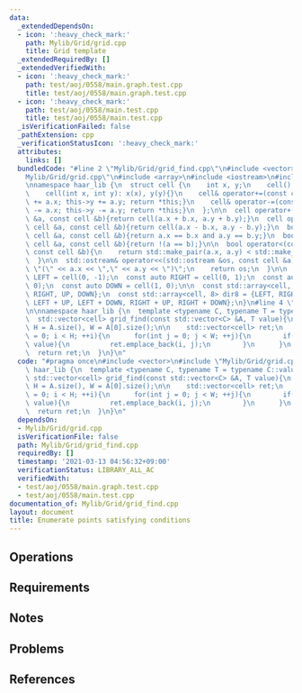 ```yaml
---
data:
  _extendedDependsOn:
  - icon: ':heavy_check_mark:'
    path: Mylib/Grid/grid.cpp
    title: Grid template
  _extendedRequiredBy: []
  _extendedVerifiedWith:
  - icon: ':heavy_check_mark:'
    path: test/aoj/0558/main.graph.test.cpp
    title: test/aoj/0558/main.graph.test.cpp
  - icon: ':heavy_check_mark:'
    path: test/aoj/0558/main.test.cpp
    title: test/aoj/0558/main.test.cpp
  _isVerificationFailed: false
  _pathExtension: cpp
  _verificationStatusIcon: ':heavy_check_mark:'
  attributes:
    links: []
  bundledCode: "#line 2 \"Mylib/Grid/grid_find.cpp\"\n#include <vector>\n#line 2 \"\
    Mylib/Grid/grid.cpp\"\n#include <array>\n#include <iostream>\n#include <utility>\n\
    \nnamespace haar_lib {\n  struct cell {\n    int x, y;\n    cell(): x(0), y(0){}\n\
    \    cell(int x, int y): x(x), y(y){}\n    cell& operator+=(const cell &a){this->x\
    \ += a.x; this->y += a.y; return *this;}\n    cell& operator-=(const cell &a){this->x\
    \ -= a.x; this->y -= a.y; return *this;}\n  };\n\n  cell operator+(const cell\
    \ &a, const cell &b){return cell(a.x + b.x, a.y + b.y);}\n  cell operator-(const\
    \ cell &a, const cell &b){return cell(a.x - b.x, a.y - b.y);}\n  bool operator==(const\
    \ cell &a, const cell &b){return a.x == b.x and a.y == b.y;}\n  bool operator!=(const\
    \ cell &a, const cell &b){return !(a == b);}\n\n  bool operator<(const cell &a,\
    \ const cell &b){\n    return std::make_pair(a.x, a.y) < std::make_pair(b.x, b.y);\n\
    \  }\n\n  std::ostream& operator<<(std::ostream &os, const cell &a){\n    os <<\
    \ \"(\" << a.x << \",\" << a.y << \")\";\n    return os;\n  }\n\n  const auto\
    \ LEFT = cell(0, -1);\n  const auto RIGHT = cell(0, 1);\n  const auto UP = cell(-1,\
    \ 0);\n  const auto DOWN = cell(1, 0);\n\n  const std::array<cell, 4> dir4 = {LEFT,\
    \ RIGHT, UP, DOWN};\n  const std::array<cell, 8> dir8 = {LEFT, RIGHT, UP, DOWN,\
    \ LEFT + UP, LEFT + DOWN, RIGHT + UP, RIGHT + DOWN};\n}\n#line 4 \"Mylib/Grid/grid_find.cpp\"\
    \n\nnamespace haar_lib {\n  template <typename C, typename T = typename C::value_type>\n\
    \  std::vector<cell> grid_find(const std::vector<C> &A, T value){\n    const int\
    \ H = A.size(), W = A[0].size();\n\n    std::vector<cell> ret;\n    for(int i\
    \ = 0; i < H; ++i){\n      for(int j = 0; j < W; ++j){\n        if(A[i][j] ==\
    \ value){\n          ret.emplace_back(i, j);\n        }\n      }\n    }\n\n  \
    \  return ret;\n  }\n}\n"
  code: "#pragma once\n#include <vector>\n#include \"Mylib/Grid/grid.cpp\"\n\nnamespace\
    \ haar_lib {\n  template <typename C, typename T = typename C::value_type>\n \
    \ std::vector<cell> grid_find(const std::vector<C> &A, T value){\n    const int\
    \ H = A.size(), W = A[0].size();\n\n    std::vector<cell> ret;\n    for(int i\
    \ = 0; i < H; ++i){\n      for(int j = 0; j < W; ++j){\n        if(A[i][j] ==\
    \ value){\n          ret.emplace_back(i, j);\n        }\n      }\n    }\n\n  \
    \  return ret;\n  }\n}\n"
  dependsOn:
  - Mylib/Grid/grid.cpp
  isVerificationFile: false
  path: Mylib/Grid/grid_find.cpp
  requiredBy: []
  timestamp: '2021-03-13 04:56:32+09:00'
  verificationStatus: LIBRARY_ALL_AC
  verifiedWith:
  - test/aoj/0558/main.graph.test.cpp
  - test/aoj/0558/main.test.cpp
documentation_of: Mylib/Grid/grid_find.cpp
layout: document
title: Enumerate points satisfying conditions
---
```


## Operations

## Requirements

## Notes

## Problems

## References
